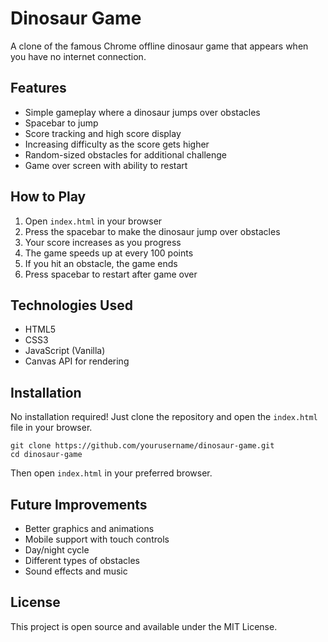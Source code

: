 # Dinosaur Game

A clone of the famous Chrome offline dinosaur game that appears when you have no internet connection.

## Features

- Simple gameplay where a dinosaur jumps over obstacles
- Spacebar to jump
- Score tracking and high score display
- Increasing difficulty as the score gets higher
- Random-sized obstacles for additional challenge
- Game over screen with ability to restart

## How to Play

1. Open `index.html` in your browser
2. Press the spacebar to make the dinosaur jump over obstacles
3. Your score increases as you progress
4. The game speeds up at every 100 points
5. If you hit an obstacle, the game ends
6. Press spacebar to restart after game over

## Technologies Used

- HTML5
- CSS3
- JavaScript (Vanilla)
- Canvas API for rendering

## Installation

No installation required! Just clone the repository and open the `index.html` file in your browser.

```
git clone https://github.com/yourusername/dinosaur-game.git
cd dinosaur-game
```

Then open `index.html` in your preferred browser.

## Future Improvements

- Better graphics and animations
- Mobile support with touch controls
- Day/night cycle
- Different types of obstacles
- Sound effects and music

## License

This project is open source and available under the MIT License. 